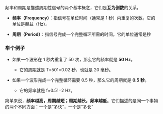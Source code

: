 频率和周期是描述周期性信号的两个基本概念，它们是**互为倒数**的关系。

- **频率（Frequency）**：指信号在单位时间（通常是 1 秒）内重复的次数。它的单位是赫兹（Hz）。
    
- **周期（Period）**：指信号完成一个完整循环所需的时间。它的单位通常是秒

### 举个例子

- 如果一个波形在 1 秒内重复了 50 次，那么它的频率就是 **50 Hz**。
    
    - 它的周期就是 T=501​=0.02 秒，也就是 20 毫秒。
        
- 如果一个波形完成一个完整循环需要 0.5 秒，那么它的周期就是 **0.5 秒**。
    
    - 它的频率就是 f=0.51​=2 Hz。
        

简单来说，**频率越高，周期越短；周期越长，频率越低**。它们描述的是同一个事物的两个不同方面：一个是“多快”，一个是“多长”